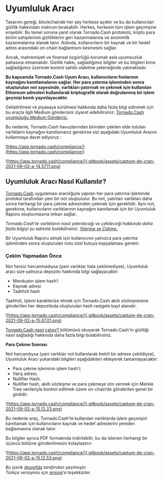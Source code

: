 # Uyumluluk Aracı

Tasarımı gereği, blockchainde her şey herkese açıktır ve bu da kullanıcıları gizlilik hakkından mahrum bırakabilir. Herkes, herkesin tüm işlem geçmişine erişebilir. Bu temel soruna yanıt olarak Tornado.Cash protokolü, kripto para birimi sahiplerinin gizliliklerini geri kazanmalarına ve anonimlik kazanmalarına olanak tanır. Aslında, kullanıcıların bir kaynak ve bir hedef adres arasındaki on-chain bağlantısını kesmesini sağlar.

Ancak, mahremiyeti ve finansal özgürlüğü korumak asla uyumsuzluk pahasına olmamalıdır. Gizlilik hakkı, sağladığımız bilgiler ve bu bilgileri kime sağladığımız üzerinde kontrol sahibi olabilme yeteneğinde yatmaktadır.

**Bu kapsamda Tornado.Cash Uyum Aracı, kullanıcıların fonlarının kaynağını kanıtlamalarını sağlar. Her para yatırma işleminden sonra oluşturulan not sayesinde, varlıkları yatırmak ve çekmek için kullanılan Ethereum adresleri kullanılarak kriptografik olarak doğrulanmış bir işlem geçmişi kanıtı yayınlayacaktır.**

Geliştirilmesi ve piyasaya sürülmesi hakkında daha fazla bilgi edinmek için bu araçla ilgili Medium gönderisini ziyaret edebilirsiniz: [Tornado.Cash uyumluluğu Medium Gönderisi.](https://tornado-cash.medium.com/tornado-cash-compliance-9abbf254a370)

Bu nedenle, Tornado.Cash havuzlarından birinden çekilen elde tutulan varlıkların kaynağını kanıtlamanız gerekirse sizi aşağıdaki Uyumluluk Aracını kullanmaya davet ediyoruz :

[https://app.tornado.cash/compliance/](https://app.tornado.cash/compliance/)

![https://app.tornado.cash/compliance/](.gitbook/assets/capture-de-cran-2021-09-02-a-14.57.11.png)

## **Uyumluluk Aracı Nasıl Kullanılır?**

[Tornado.Cash](https://app.tornado.cash/) uygulaması aracılığıyla yapılan her para yatırma işleminde protokol tarafından yeni bir not oluşturulur. Bu not, yatırılan varlıkları daha sonra herhangi bir para çekme adresinden çekmek için gereklidir. Aynı not, gerekirse, kullanıcıların varlıklarının kaynağını kanıtlamak için bir Uyumluluk Raporu oluşturmasına imkan sağlar.

_Tornado.Cash'te varlıkların nasıl yatırılacağı ve çekileceği hakkında daha fazla bilgiyi şu adreste bulabilirsiniz:_ [_Yatırma ve Çekme._](https://github.com/tornadocash/docs/blob/tu/untitled.md)

Bir Uyumluluk Raporu almak için kullanıcının yalnızca para yatırma işleminden sonra oluşturulan notu özel kutuya kopyalaması gerekir.

### **Çekim Yapmadan Önce**

Not henüz harcanmadıysa \(yani varlıklar hala çekilmediyse\), Uyumluluk aracı size yalnızca depozito hakkında bilgi sağlayacaktır:

* Mevduatın işlem hash’i
* Kaynak adresi
* Taahhüt hash

Taahhüt, işlemi karakterize etmek için Tornado.Cash akıllı sözleşmesine gönderilen her depozitoda oluşturulan hash rastgele bayt alanıdır.

![https://app.tornado.cash/compliance/](.gitbook/assets/capture-de-cran-2021-09-02-a-15.07.01.png)

[Tornado.Cash nasıl çalışır? ](https://docs.tornado.cash/v/tu/how-does-tornado.cash-work)bölümünü okuyarak Tornado.Cash'in gizliliği nasıl sağladığı hakkında daha fazla bilgi bulabilirsiniz.

**Para Çekme Sonrası**

Not harcandıysa \(yani varlıklar not kullanılarak belirli bir adrese çekildiyse\), Uyumluluk Aracı yukarıdaki bilgileri aşağıdakileri ekleyerek tamamlayacaktır:

* Para çekme işleminin işlem hash’i;
* Varış adresi;
* Nullifier Hash.
* Nullifier hash, akıllı sözleşme ve para çekmeye izin vermek için Merkle Tree verileriyle kontrol edilmek üzere on-chain’de gönderilen genel bir girdidir.

![https://app.tornado.cash/compliance/](.gitbook/assets/capture-de-cran-2021-09-02-a-15.12.23.png)

Bu nedenle araç, Tornado.Cash'te kullanılan varlıklarda işlem geçmişini kanıtlamak için kullanıcıların kaynak ve hedef adreslerini yeniden bağlamasına olanak tanır.

Bu bilgiler ayrıca PDF formatında indirilebilir, bu da istenen herhangi bir üçüncü bölüme gönderilmesini kolaylaştırır:

![https://app.tornado.cash/compliance/](.gitbook/assets/capture-de-cran-2021-09-02-a-15.12.53.png)

_Bu içerik_ [_@ayefda_](https://torn.community/u/ayefda) _tarafından yazılmıştır.  
Türkçe versiyonu için_ [_armog_](https://twitter.com/arm00g)_'a teşekkürler._

